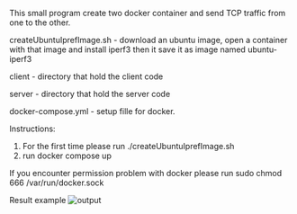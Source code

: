 This small program create two docker container and send TCP traffic
from one to the other.

createUbuntuIprefImage.sh - download an ubuntu image, open a container with
that image and install iperf3 then it save it as image named ubuntu-iperf3

client - directory that hold the client code

server - directory that hold the server code

docker-compose.yml - setup fille for docker.


Instructions:

1. For the first time please run ./createUbuntuIprefImage.sh
2. run docker compose up

If you encounter permission problem with docker please run
sudo chmod 666 /var/run/docker.sock


Result example
![output](https://user-images.githubusercontent.com/60751188/224168012-9cfb7756-1f09-4dcf-81c7-55d9c1654e91.png)
